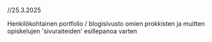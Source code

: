 //25.3.2025 

Henkilökohtainen portfolio / blogisivusto omien prokkisten ja muitten opiskelujen 'sivuraiteiden' esillepanoa varten
